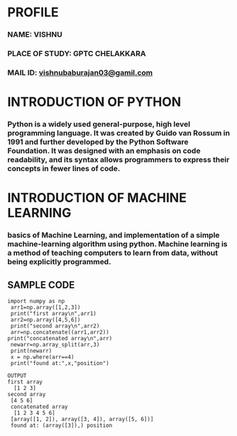 # PROFILE
### NAME: VISHNU
### PLACE OF STUDY: GPTC CHELAKKARA
### MAIL ID: vishnubaburajan03@gamil.com
#
#
# INTRODUCTION OF PYTHON
### Python is a widely used general-purpose, high level programming language. It was created by Guido van Rossum in 1991 and further developed by the Python Software Foundation. It was designed with an emphasis on code readability, and its syntax allows programmers to express their concepts in fewer lines of code.
#
# INTRODUCTION OF MACHINE LEARNING
### basics of Machine Learning, and implementation of a simple machine-learning algorithm using python. Machine learning is a method of teaching computers to learn from data, without being explicitly programmed.
## SAMPLE CODE

```
import numpy as np
 arr1=np.array([1,2,3])
 print("first array\n",arr1)
 arr2=np.array([4,5,6])
 print("second array\n",arr2)
 arr=np.concatenate((arr1,arr2))
print("concatenated array\n",arr)
 newarr=np.array_split(arr,3)
 print(newarr)
 x = np.where(arr==4)
 print("found at:",x,"position")

```
```
OUTPUT
first array
  [1 2 3]
second array
 [4 5 6] 
 concatenated array
  [1 2 3 4 5 6]
 [array([1, 2]), array([3, 4]), array([5, 6])]
 found at: (array([3]),) position
 
 
 ```


